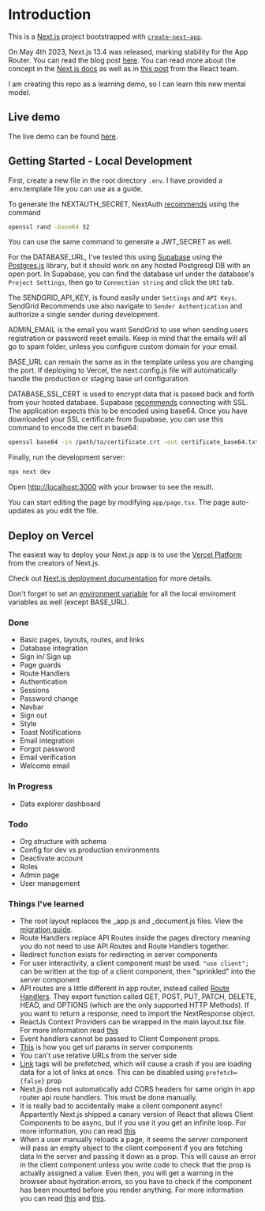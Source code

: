 # Introduction

This is a [Next.js](https://nextjs.org/) project bootstrapped with [`create-next-app`](https://github.com/vercel/next.js/tree/canary/packages/create-next-app).

On May 4th 2023, Next.js 13.4 was released, marking stability for the App Router. You can read the blog post [here](https://nextjs.org/blog/next-13-4). You can read more about the concept in the [Next.js docs](https://nextjs.org/docs/getting-started/react-essentials#thinking-in-server-components) as well as in [this post](https://react.dev/blog/2023/03/22/react-labs-what-we-have-been-working-on-march-2023#react-server-components) from the React team.

I am creating this repo as a learning demo, so I can learn this new mental model.

## Live demo

The live demo can be found [here](https://nextjs-app-router-demo.vercel.app/).

## Getting Started - Local Development

First, create a new file in the root directory `.env`. I have provided a .env.template file you can use as a guide.

To generate the NEXTAUTH_SECRET, NextAuth [recommends](https://next-auth.js.org/configuration/options#secret) using the command

```bash
openssl rand -base64 32
```

You can use the same command to generate a JWT_SECRET as well.

For the DATABASE_URL, I've tested this using [Supabase](https://supabase.com/docs/guides/database/connecting-to-postgres) using the [Postgres.js](https://github.com/porsager/postgres) library, but it should work on any hosted Postgresql DB with an open port. In Supabase, you can find the database url under the database's `Project Settings`, then go to `Connection string` and click the `URI` tab.

The SENDGRID_API_KEY, is found easily under `Settings` and `API Keys`. SendGrid Recommends use also navigate to `Sender Authentication` and authorize a single sender during development.

ADMIN_EMAIL is the email you want SendGrid to use when sending users registration or password reset emails. Keep in mind that the emails will all go to spam folder, unless you configure custom domain for your email.

BASE_URL can remain the same as in the template unless you are changing the port. If deploying to Vercel, the next.config.js file will automatically handle the production or staging base url configuration.

DATABASE_SSL_CERT is used to encrypt data that is passed back and forth from your hosted database. Supabase [recommends](https://supabase.com/docs/guides/database/connecting-to-postgres#connecting-with-ssl) connecting with SSL. The application expects this to be encoded using base64. Once you have downloaded your SSL certificate from Supabase, you can use this command to encode the cert in base64:

```bash
openssl base64 -in /path/to/certificate.crt -out certificate_base64.txt
```

Finally, run the development server:

```bash
npx next dev
```

Open [http://localhost:3000](http://localhost:3000) with your browser to see the result.

You can start editing the page by modifying `app/page.tsx`. The page auto-updates as you edit the file.

## Deploy on Vercel

The easiest way to deploy your Next.js app is to use the [Vercel Platform](https://vercel.com/new?utm_medium=default-template&filter=next.js&utm_source=create-next-app&utm_campaign=create-next-app-readme) from the creators of Next.js.

Check out [Next.js deployment documentation](https://nextjs.org/docs/deployment) for more details.

Don't forget to set an [environment variable](https://vercel.com/docs/concepts/projects/environment-variables) for all the local enviroment variables as well (except BASE_URL).

### Done

- Basic pages, layouts, routes, and links
- Database integration
- Sign in/ Sign up
- Page guards
- Route Handlers
- Authentication
- Sessions
- Password change
- Navbar
- Sign out
- Style
- Toast Notifications
- Email integration
- Forgot password
- Email verification
- Welcome email

### In Progress

- Data explorer dashboard

### Todo

- Org structure with schema
- Config for dev vs production environments
- Deactivate account
- Roles
- Admin page
- User management

### Things I've learned

- The root layout replaces the \_app.js and \_document.js files. View the [migration guide](https://nextjs.org/docs/app/building-your-application/upgrading/app-router-migration#migrating-_documentjs-and-_appjs).
- Route Handlers replace API Routes inside the pages directory meaning you do not need to use API Routes and Route Handlers together.
- Redirect function exists for redirecting in server components
- For user interactivity, a client component must be used. `"use client";` can be written at the top of a client component, then "sprinkled" into the server component
- API routes are a little different in app router, instead called [Route Handlers](https://nextjs.org/docs/app/building-your-application/routing/router-handlers). They export function called GET, POST, PUT, PATCH, DELETE, HEAD, and OPTIONS (which are the only supported HTTP Methods). If you want to return a response, need to import the NextResponse object.
- ReactJs Context Providers can be wrapped in the main layout.tsx file. For more information read [this](https://nextjs.org/docs/getting-started/react-essentials#context)
- Event handlers cannot be passed to Client Component props.
- [This](https://nextjs.org/docs/app/api-reference/file-conventions/page) is how you get url params in server components
- You can't use relative URLs from the server side
- [Link](https://nextjs.org/docs/app/api-reference/components/link) tags will be prefetched, which will cause a crash if you are loading data for a lot of links at once. This can be disabled using `prefetch={false}` prop
- Next.js does not automatically add CORS headers for same origin in app router api route handlers. This must be done manually.
- It is really bad to accidentally make a client component async! Appartently Next.js shipped a canary version of React that allows Client Components to be async, but if you use it you get an infinite loop. For more information, you can read [this](https://phryneas.de/react-server-components-controversy?ck_subscriber_id=1095131582)
- When a user manually reloads a page, it seems the server component will pass an empty object to the client component if you are fetching data in the server and passing it down as a prop. This will cause an error in the client component unless you write code to check that the prop is actually assigned a value. Even then, you will get a warning in the browser about hydration errors, so you have to check if the component has been mounted before you render anything. For more information you can read [this](https://nextjs.org/docs/messages/react-hydration-error) and [this](https://www.joshwcomeau.com/react/the-perils-of-rehydration/).
